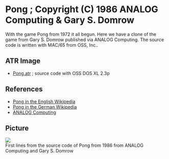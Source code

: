 # Pong ; Copyright (C) 1986 ANALOG Computing & Gary S. Domrow  
With the game Pong from 1972 it all begun. Here we have a clone of the game from Gary S. Domrow published via ANALOG Computing. The source code is written with MAC/65 from OSS, Inc..  
  
## ATR Image  
- [Pong.atr](attachments/Pong.atr) ; source code with OSS DOS XL 2.3p  
  
## References  
- [Pong in the English Wikipedia](https://en.wikipedia.org/wiki/Pong)  
- [Pong in the German Wikipedia](https://de.wikipedia.org/wiki/Pong)  
- [ANALOG Computing](https://en.wikipedia.org/wiki/ANALOG_Computing)  
  
## Picture  
![](attachments/Pong.jpg)  
First lines from the source code of Pong from 1986 from ANALOG Computing and Gary S. Domrow  
